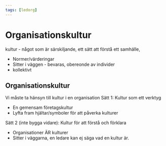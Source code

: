 ```yaml
---
tags: [ledorg]
---
```

# Organisationskultur

kultur - något som är särskiljande, ett sätt att förstå ett samhälle, 
- Normer/värderingar
- Sitter i väggen - bevaras, obereonde av individer
- kollektivt

## Organisationskultur
Vi måste ta hänsyn till kultur i en organisation
Sätt 1:
Kultur som ett verktyg
- En gemensam företagskultur
- Lyfta fram hjältar/symboler för att påverka kulturer

Sätt 2 (inte bygga vidare):
Kultur för att förstå och förklara
- Organisationer ÄR kulturer
- Sitter i väggarna, en ledare kan ej säga vad en kultur är.
